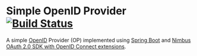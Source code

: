 # Simple OpenID Provider [![Build Status](https://travis-ci.org/vpavic/simple-openid-provider.svg?branch=master)](https://travis-ci.org/vpavic/simple-openid-provider)

A simple [OpenID](https://openid.net/connect/) Provider (OP) implemented using [Spring Boot](https://projects.spring.io/spring-boot/) and [Nimbus OAuth 2.0 SDK with OpenID Connect extensions](https://connect2id.com/products/nimbus-oauth-openid-connect-sdk).
